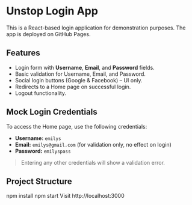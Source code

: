 # Unstop Login App

This is a React-based login application for demonstration purposes. The app is deployed on GitHub Pages.

## Features

- Login form with **Username**, **Email**, and **Password** fields.
- Basic validation for Username, Email, and Password.
- Social login buttons (Google & Facebook) – UI only.
- Redirects to a Home page on successful login.
- Logout functionality.

## Mock Login Credentials

To access the Home page, use the following credentials:

- **Username:** `emilys`
- **Email:** `emilys@gmail.com` (for validation only, no effect on login)
- **Password:** `emilyspass`

> Entering any other credentials will show a validation error.

## Project Structure

npm install
npm start
Visit http://localhost:3000
